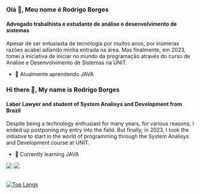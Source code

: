 ### Olá 👋, Meu nome é Rodrigo Borges
#### Advogado trabalhista e estudante de análise e desenvolvimento de sistemas

Apesar de ser entusiasta de tecnologia por muitos anos, por inúmeras razões acabei adiando minha entrada na área. 
Mas finalmente, em 2023, tomei a iniciativa de iniciar no mundo da programação através do curso de Análise e Desenvolvimento de Sistemas na UNIT.

- 🌱 Atualmente aprendendo JAVA 



### Hi there 👋, My name is Rodrigo Borges
#### Labor Lawyer and student of System Analisys and Development from Brazil

Despite being a technology enthusiast for many years, for various reasons, I ended up postponing my entry into the field.
But finally, in 2023, I took the initiative to start in the world of programming through the System Analisys and Development course at UNIT.

- 🌱 Currently learning JAVA
 
<div> 
<a href="https://www.linkedin.com/in/rodrigoborgesfreitas/" target="_blank"><img src="https://img.shields.io/badge/-LinkedIn-%230077B5?style=for-the-badge&logo=linkedin&logoColor=white"  target="_blank"></a> 
<a href="https://www.instagram.com/ro_borges_" target="_blank"><img src="https://img.shields.io/badge/-Instagram-%23E4405F?style=for-the-badge&logo=instagram&logoColor=white"></a>
                                                                 
</div>&nbsp;&nbsp;

[![Top Langs](https://github-readme-stats.vercel.app/api/top-langs/?username=Ro-Borges)](https://github.com/anuraghazra/github-readme-stats)

